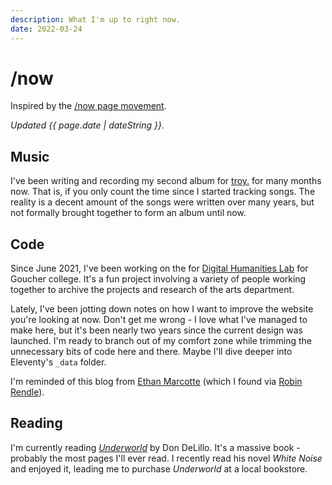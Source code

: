 ```yaml
---
description: What I'm up to right now.
date: 2022-03-24
---
```


# /now

Inspired by the [/now page movement](https://nownownow.com/about).

_Updated {{ page.date | dateString }}._

## Music

I've been writing and recording my second album for [troy.](https://justtroy.bandcamp.com) for many months now. That is, if you only count the time since I started tracking songs. The reality is a decent amount of the songs were written over many years, but not formally brought together to form an album until now.

## Code

Since June 2021, I've been working on the for [Digital Humanities Lab](https://humanitieslab.goucher.edu/) for Goucher college. It's a fun project involving a variety of people working together to archive the projects and research of the arts department.

Lately, I've been jotting down notes on how I want to improve the website you're looking at now. Don't get me wrong - I love what I've managed to make here, but it's been nearly two years since the current design was launched. I'm ready to branch out of my comfort zone while trimming the unnecessary bits of code here and there. Maybe I'll dive deeper into Eleventy's `_data` folder.

I'm reminded of this blog from [Ethan Marcotte](https://ethanmarcotte.com/wrote/let-a-website-be-a-worry-stone/) (which I found via [Robin Rendle](https://www.robinrendle.com/)).

## Reading

I'm currently reading [_Underworld_](https://en.wikipedia.org/wiki/Underworld_(novel)) by Don DeLillo. It's a massive book - probably the most pages I'll ever read. I recently read his novel _White Noise_ and enjoyed it, leading me to purchase _Underworld_ at a local bookstore.
